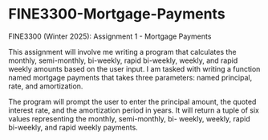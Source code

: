 # FINE3300-Mortgage-Payments
FINE3300 (Winter 2025): Assignment 1 - Mortgage Payments

This assignment will involve me writing a program that calculates the monthly, semi-monthly, bi-weekly, rapid bi-weekly, weekly, and rapid weekly amounts based on the user input. I am tasked with writing a function named mortgage payments that takes three parameters: named principal, rate, and amortization. 

The program will prompt the user to enter the principal amount, the quoted interest rate, and the amortization period in years. It will return a tuple of six values representing the monthly, semi-monthly, bi- weekly, weekly, rapid bi-weekly, and rapid weekly payments.
